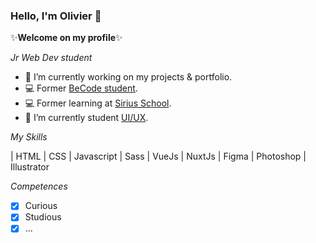 ### Hello, I'm Olivier 👋


✨**Welcome on my profile**✨ 

*Jr Web Dev student*


- 🔭 I’m currently working on my projects & portfolio.
- 💻 Former [BeCode student](https://github.com/becodeorg).
- 💻 Former learning at [Sirius School](https://github.com/sirius-school).
- 🌱 I’m currently student [UI/UX](https://www.ifapme.be/centre-ifapme-liege-huy-verviers).

*My Skills*

| HTML     | CSS | Javascript   | Sass | VueJs 
| NuxtJs | Figma | Photoshop | Illustrator


*Competences*
  
- [x] Curious
- [x] Studious
- [x] ...
